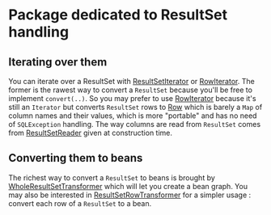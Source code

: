 # Package dedicated to ResultSet handling

## Iterating over them

You can iterate over a ResultSet with [ResultSetIterator](ResultSetIterator.java) or [RowIterator](RowIterator.java). The former is the rawest way to convert a `ResultSet` because you'll be free to implement `convert(..)`. So you may prefer to use [RowIterator](RowIterator.java) because it's still an `Iterator` but converts `ResultSet` rows to [Row](Row.java) which is barely a `Map` of column names and their values, which is more "portable" and has no need of `SQLException` handling.
The way columns are read from `ResultSet` comes from [ResultSetReader](../statement/binder/README.md#predefined-binders) given at construction time.
 
## Converting them to beans

The richest way to convert a `ResultSet` to beans is brought by [WholeResultSetTransformer](WholeResultSetTransformer.java) which will let you create a bean graph.
You may also be interested in [ResultSetRowTransformer](ResultSetRowTransformer.java) for a simpler usage : convert each row of a `ResultSet` to a bean.
